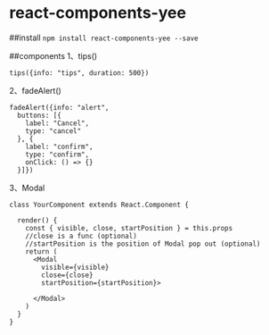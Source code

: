 # react-components-yee

##install
`npm install react-components-yee --save` 

##components
1、tips()  
```javascripts
tips({info: "tips", duration: 500})
```  
2、fadeAlert() 
```javascripts
fadeAlert({info: "alert", 
  buttons: [{
    label: "Cancel",
    type: "cancel"
  }, {
    label: "confirm",
    type: "confirm",
    onClick: () => {}
  }]})
```  
3、Modal  
```javascripts
class YourComponent extends React.Component {

  render() {
    const { visible, close, startPosition } = this.props
    //close is a func (optional)
    //startPosition is the position of Modal pop out (optional)
    return (
      <Modal
        visible={visible}
        close={close}
        startPosition={startPosition}>

      </Modal>
    )
  }
}
```  
